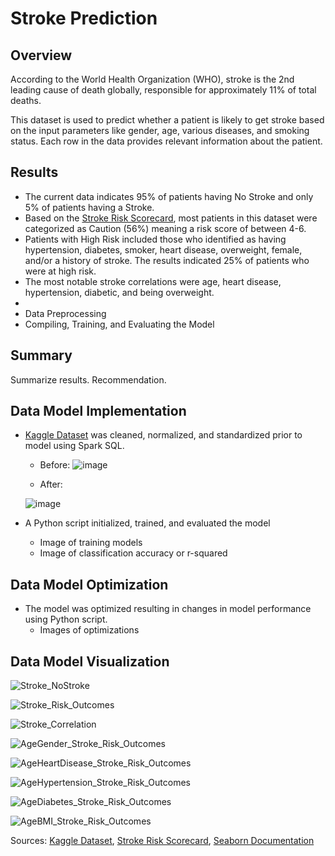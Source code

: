# Stroke Prediction

## Overview
According to the World Health Organization (WHO), stroke is the 2nd leading cause of death globally, responsible for approximately 11% of total deaths.

This dataset is used to predict whether a patient is likely to get stroke based on the input parameters like gender, age, various diseases, and smoking status. Each row in the data provides relevant information about the patient.

## Results
- The current data indicates 95% of patients having No Stroke and only 5% of patients having a Stroke. 
- Based on the [Stroke Risk Scorecard](https://www.phoebehealth.com/services/stroke-treatment/neurosciences-stroke-risk-factors), most patients in this dataset were categorized as Caution (56%) meaning a risk score of between 4-6.
- Patients with High Risk included those who identified as having hypertension, diabetes, smoker, heart disease, overweight, female, and/or a history of stroke. The results indicated 25% of patients who were at high risk.
- The most notable stroke correlations were age, heart disease, hypertension, diabetic, and being overweight.
- 
- Data Preprocessing
- Compiling, Training, and Evaluating the Model

## Summary
Summarize results. Recommendation.

## Data Model Implementation
- [Kaggle Dataset](https://www.kaggle.com/datasets/fedesoriano/stroke-prediction-dataset) was cleaned, normalized, and standardized prior to model using Spark SQL. 
    - Before:
    ![image](https://github.com/fiyang89/proj4-team6/assets/120594187/84e86d88-814f-4f28-b5e7-45d19537398d)


    - After:
    
    ![image](https://github.com/fiyang89/proj4-team6/assets/120594187/0cd60961-717b-4e94-a58a-23c405d9cabd)
    
- A Python script initialized, trained, and evaluated the model
    - Image of training models
    - Image of classification accuracy or r-squared

## Data Model Optimization
- The model was optimized resulting in changes in model performance using Python script.
    - Images of optimizations

## Data Model Visualization

![Stroke_NoStroke](https://github.com/fiyang89/proj4-team6/assets/120594187/dbe6f381-4321-463c-99df-6b8f02f042a7)

![Stroke_Risk_Outcomes](https://github.com/fiyang89/proj4-team6/assets/120594187/cc7a3d7f-d830-4985-8b1b-f5a20faccafd)

![Stroke_Correlation](https://github.com/fiyang89/proj4-team6/assets/120594187/a36cc390-6810-4750-a34d-424110df358e)

![AgeGender_Stroke_Risk_Outcomes](https://github.com/fiyang89/proj4-team6/assets/120594187/ed4bdf64-4872-4387-b3fe-48e181c1a897)

![AgeHeartDisease_Stroke_Risk_Outcomes](https://github.com/fiyang89/proj4-team6/assets/120594187/1a723b7d-7fae-4497-8600-01d525e0fd9f)

![AgeHypertension_Stroke_Risk_Outcomes](https://github.com/fiyang89/proj4-team6/assets/120594187/1265967a-91c4-4469-9c5f-233bf4d732d2)

![AgeDiabetes_Stroke_Risk_Outcomes](https://github.com/fiyang89/proj4-team6/assets/120594187/471a7c0e-83c1-4e4e-b402-c0a0760c78fe)

![AgeBMI_Stroke_Risk_Outcomes](https://github.com/fiyang89/proj4-team6/assets/120594187/2c727f99-86cc-4edb-93af-7e6740ae3c06)

Sources: [Kaggle Dataset](https://www.kaggle.com/datasets/fedesoriano/stroke-prediction-dataset), [Stroke Risk Scorecard](https://www.phoebehealth.com/services/stroke-treatment/neurosciences-stroke-risk-factors), [Seaborn Documentation](https://seaborn.pydata.org/generated/seaborn.FacetGrid.html)
